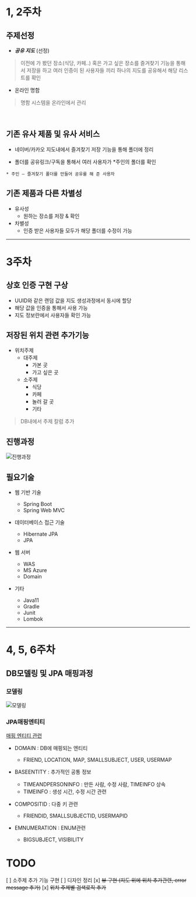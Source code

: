 # 1, 2주차
## 주제선정

- ***공유 지도*** (선정)
> 이전에 가 봤던 장소(식당, 카페..) 혹은 가고 싶은 장소를 즐겨찾기 기능을 통해서 저장을 하고 여러 인증이 된 사용자들 끼리 하나의 지도를 공유해서 해당 리스트를 확인
 
- 온라인 명함
> 명함 시스템을 온라인에서 관리

<br>

## 기존 유사 제품 및 유사 서비스

- 네이버/카카오 지도내에서 
   즐겨찾기 저장 기능을 통해 
   폴더에 정리

- 폴더를 공유링크/구독을 통해서
    여러 사용자가 *주인의 폴더를 확인

```
* 주인 – 즐겨찾기 폴더를 만들어 공유를 해 준 사용자
```
## 기존 제품과 다른 차별성

- 유사성 
    - 원하는 장소를 저장 & 확인
- 차별성
    - 인증 받은 사용자들 모두가 해당 폴더를 수정이 가능 

<HR>

# 3주차

## 상호 인증 구현 구상
- UUID와 같은 랜덤 값을 지도 생성과정에서 동시에 할당
- 해당 값을 인증을 통해서 사용 가능
- 지도 정보란에서 사용자들 확인 가능

## 저장된 위치 관련 추가기능
- 위치주제
    - 대주제
        - 가본 곳
        - 가고 싶은 곳
    - 소주제
        - 식당
        - 카페
        - 놀러 갈 곳
        - 기타

> DB내에서 주제 칼럼 추가

## 진행과정
![진행과정](https://github.com/wnghdtjr129/SenierProject/blob/main/picture/%EC%A7%84%ED%96%89%EC%83%81%ED%99%A9.png)


## 필요기술
- 웹 기반 기술
    - Spring Boot
    - Spring Web MVC

- 데이터베이스 접근 기술
    - Hibernate JPA
    - JPA

- 웹 서버
    - WAS
    - MS Azure
    - Domain

- 기타
    - Java11 
    - Gradle
    - Junit
    - Lombok
<HR>

# 4, 5, 6주차

## DB모델링 및 JPA 매핑과정

### 모델링
![모델링](https://github.com/wnghdtjr129/SenierProject/blob/main/picture/chagedERD.png)

### JPA매핑엔티티
[매핑 엔티티 관련](https://github.com/wnghdtjr129/SenierProject/tree/main/seniorProject/src/main/java/com/jhs/seniorProject/domain)

- DOMAIN : DB에 매핑되는 엔티티
    - FRIEND, LOCATION, MAP, SMALLSUBJECT, USER, USERMAP

- BASEENTITY : 추가적인 공통 정보
    - TIMEANDPERSONINFO : 만든 사람, 수정 사람, TIMEINFO 상속
    - TIMEINFO : 생성 시간, 수정 시간 관련

- COMPOSITID : 다중 키 관련
    - FRIENDID, SMALLSUBJECTID, USERMAPID

- EMNUMERATION : ENUM관련
    - BIGSUBJECT, VISIBILITY
 
 # TODO
 [ ] 소주제 추가 기능 구현
 [ ] 디자인 정리
 [x] ~~뷰 구현 (지도 위에 위치 추가관련, error message 추가)~~
 [x] ~~위치 주제별 검색로직 추가~~

